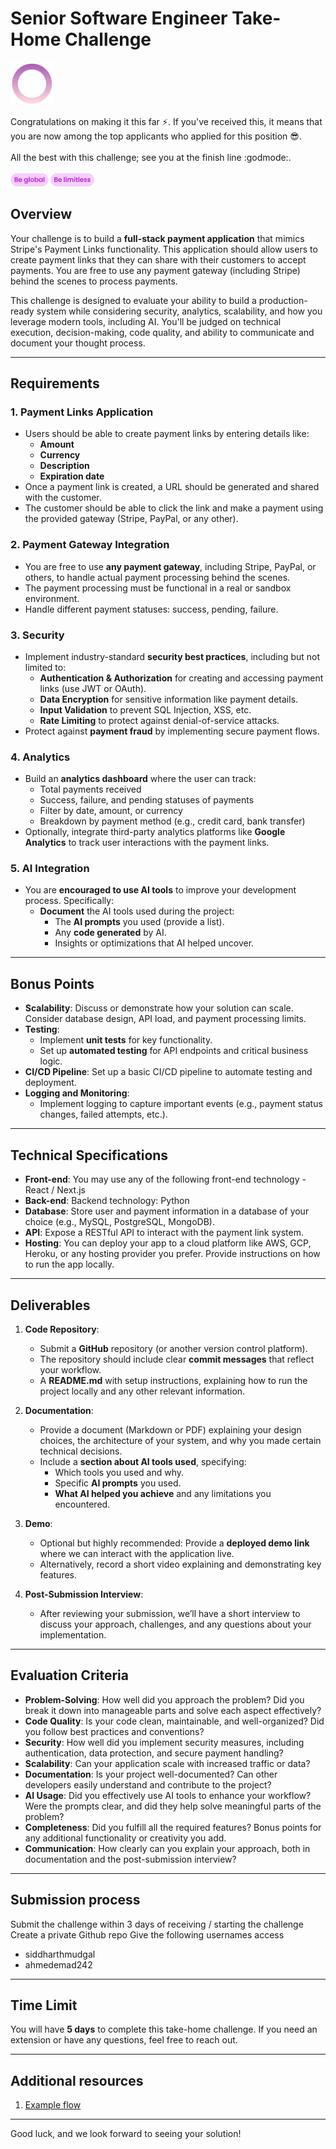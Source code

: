 
# Senior Software Engineer Take-Home Challenge

<img src="https://github.com/Dealflow-ApS/senior-backend-engineer-challenge/blob/492051754a921411dce3f273ec3f08edf9729979/logo.gif" alt="logo" width="70"/>

Congratulations on making it this far :zap:. If you've received this, it means that you are now among the top applicants who applied for this position 😎. 
<br /><br />All the best with this challenge; see you at the finish line :godmode:. <br /><br />
<img src="https://github.com/Dealflow-ApS/senior-backend-engineer-challenge/blob/492051754a921411dce3f273ec3f08edf9729979/global.png" alt="logo" width="60"/>
<img src="https://github.com/Dealflow-ApS/senior-backend-engineer-challenge/blob/492051754a921411dce3f273ec3f08edf9729979/limitless.png" alt="logo" width="70"/>

## Overview

Your challenge is to build a **full-stack payment application** that mimics Stripe's Payment Links functionality. This application should allow users to create payment links that they can share with their customers to accept payments. You are free to use any payment gateway (including Stripe) behind the scenes to process payments.

This challenge is designed to evaluate your ability to build a production-ready system while considering security, analytics, scalability, and how you leverage modern tools, including AI. You'll be judged on technical execution, decision-making, code quality, and ability to communicate and document your thought process.

---

## Requirements

### 1. **Payment Links Application**
- Users should be able to create payment links by entering details like:
  - **Amount**
  - **Currency**
  - **Description**
  - **Expiration date**
- Once a payment link is created, a URL should be generated and shared with the customer.
- The customer should be able to click the link and make a payment using the provided gateway (Stripe, PayPal, or any other).

### 2. **Payment Gateway Integration**
- You are free to use **any payment gateway**, including Stripe, PayPal, or others, to handle actual payment processing behind the scenes.
- The payment processing must be functional in a real or sandbox environment.
- Handle different payment statuses: success, pending, failure.

### 3. **Security**
- Implement industry-standard **security best practices**, including but not limited to:
  - **Authentication & Authorization** for creating and accessing payment links (use JWT or OAuth).
  - **Data Encryption** for sensitive information like payment details.
  - **Input Validation** to prevent SQL Injection, XSS, etc.
  - **Rate Limiting** to protect against denial-of-service attacks.
- Protect against **payment fraud** by implementing secure payment flows.

### 4. **Analytics**
- Build an **analytics dashboard** where the user can track:
  - Total payments received
  - Success, failure, and pending statuses of payments
  - Filter by date, amount, or currency
  - Breakdown by payment method (e.g., credit card, bank transfer)
- Optionally, integrate third-party analytics platforms like **Google Analytics** to track user interactions with the payment links.

### 5. **AI Integration**
- You are **encouraged to use AI tools** to improve your development process. Specifically:
  - **Document** the AI tools used during the project:
    - The **AI prompts** you used (provide a list).
    - Any **code generated** by AI.
    - Insights or optimizations that AI helped uncover.

---

## Bonus Points

- **Scalability**: Discuss or demonstrate how your solution can scale. Consider database design, API load, and payment processing limits.
- **Testing**:
  - Implement **unit tests** for key functionality.
  - Set up **automated testing** for API endpoints and critical business logic.
- **CI/CD Pipeline**: Set up a basic CI/CD pipeline to automate testing and deployment.
- **Logging and Monitoring**:
  - Implement logging to capture important events (e.g., payment status changes, failed attempts, etc.).

---

## Technical Specifications

- **Front-end**: You may use any of the following front-end technology - React / Next.js
- **Back-end**: Backend technology: Python
- **Database**: Store user and payment information in a database of your choice (e.g., MySQL, PostgreSQL, MongoDB).
- **API**: Expose a RESTful API to interact with the payment link system.
- **Hosting**: You can deploy your app to a cloud platform like AWS, GCP, Heroku, or any hosting provider you prefer. Provide instructions on how to run the app locally.

---

## Deliverables

1. **Code Repository**:
   - Submit a **GitHub** repository (or another version control platform).
   - The repository should include clear **commit messages** that reflect your workflow.
   - A **README.md** with setup instructions, explaining how to run the project locally and any other relevant information.

2. **Documentation**:
   - Provide a document (Markdown or PDF) explaining your design choices, the architecture of your system, and why you made certain technical decisions.
   - Include a **section about AI tools used**, specifying:
     - Which tools you used and why.
     - Specific **AI prompts** you used.
     - **What AI helped you achieve** and any limitations you encountered.
   
3. **Demo**:
   - Optional but highly recommended: Provide a **deployed demo link** where we can interact with the application live.
   - Alternatively, record a short video explaining and demonstrating key features.

4. **Post-Submission Interview**:
   - After reviewing your submission, we’ll have a short interview to discuss your approach, challenges, and any questions about your implementation.

---

## Evaluation Criteria

- **Problem-Solving**: How well did you approach the problem? Did you break it down into manageable parts and solve each aspect effectively?
- **Code Quality**: Is your code clean, maintainable, and well-organized? Did you follow best practices and conventions?
- **Security**: How well did you implement security measures, including authentication, data protection, and secure payment handling?
- **Scalability**: Can your application scale with increased traffic or data?
- **Documentation**: Is your project well-documented? Can other developers easily understand and contribute to the project?
- **AI Usage**: Did you effectively use AI tools to enhance your workflow? Were the prompts clear, and did they help solve meaningful parts of the problem?
- **Completeness**: Did you fulfill all the required features? Bonus points for any additional functionality or creativity you add.
- **Communication**: How clearly can you explain your approach, both in documentation and the post-submission interview?

---

## Submission process
Submit the challenge within 3 days of receiving / starting the challenge
Create a private Github repo
Give the following usernames access
- siddharthmudgal
- ahmedemad242

---

## Time Limit

You will have **5 days** to complete this take-home challenge. If you need an extension or have any questions, feel free to reach out.

---

## Additional resources

1. [Example flow](https://www.loom.com/share/1e03d676ef934c888f8fe2c4e4059078?sid=2734ce39-f73a-4e34-8978-beb4f87a9f20)

---

Good luck, and we look forward to seeing your solution!

